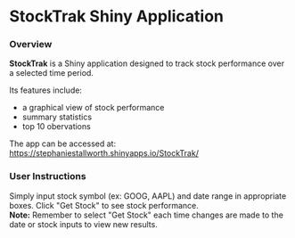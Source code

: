 # StockTrak Shiny Application

### **Overview**

**StockTrak** is a Shiny application designed to track stock performance over a selected time period.   

Its features include:  
- a graphical view of stock performance  
- summary statistics  
- top 10 obervations  

The app can be accessed at: https://stephaniestallworth.shinyapps.io/StockTrak/

### **User Instructions**

Simply input stock symbol (ex: GOOG, AAPL) and date range in appropriate boxes. Click "Get Stock" to see stock performance.   
**Note:** Remember to select "Get Stock" each time changes are made to the date or stock inputs to view new results. 


